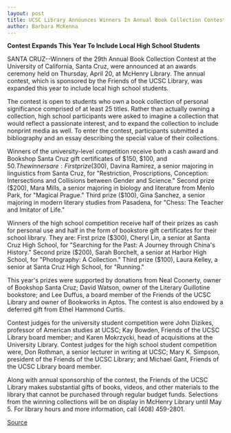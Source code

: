 ```yaml
---
layout: post
title: UCSC Library Announces Winners In Annual Book Collection Contest
author: Barbara McKenna
---
```


**Contest Expands This Year To Include Local High School Students**

SANTA CRUZ--Winners of the 29th Annual Book Collection Contest at  the University of California, Santa Cruz, were announced at an  awards ceremony held on Thursday, April 20, at McHenry Library. The  annual contest, which is sponsored by the Friends of the UCSC  Library, was expanded this year to include local high school  students.

The contest is open to students who own a book collection of  personal significance comprised of at least 25 titles. Rather than  actually owning a collection, high school participants were asked to  imagine a collection that would reflect a passionate interest, and to  expand the collection to include nonprint media as well. To enter the  contest, participants submitted a bibliography and an essay  describing the special value of their collections.

Winners of the university-level competition receive both a  cash award and Bookshop Santa Cruz gift certificates of $150, $100,  and $50. The winners are: First prize ($300), Davina Ramirez, a  senior majoring in linguistics from Santa Cruz, for "Restriction,  Proscriptions, Conception: Intersections and Collisions between  Gender and Science." Second prize ($200), Mara Mills, a senior  majoring in biology and literature from Menlo Park, for "Magical  Prague." Third prize ($100), Gina Sanchez, a senior majoring in  modern literary studies from Pasadena, for "Chess: The Teacher and  Imitator of Life."

Winners of the high school competition receive half of their  prizes as cash for personal use and half in the form of bookstore gift  certificates for their school library. They are: First prize ($300),  Cheryl Lin, a senior at Santa Cruz High School, for "Searching for the  Past: A Journey through China's History." Second prize ($200), Sarah  Borchelt, a senior at Harbor High School, for "Photography: A  Collection." Third prize ($100), Laura Kelley, a senior at Santa Cruz  High School, for "Running."

This year's prizes were supported by donations from Neal  Coonerty, owner of Bookshop Santa Cruz; David Watson, owner of the  Literary Guillotine bookstore; and Lee Duffus, a board member of the  Friends of the UCSC Library and owner of Bookworks in Aptos. The  contest is also endowed by a deferred gift from Ethel Hammond  Curtis.

Contest judges for the university student competition were  John Dizikes, professor of American studies at UCSC; Kay Bowden,  Friends of the UCSC Library board member; and Karen Mokrzycki,  head of acquisitions at the University Library. Contest judges for the  high school student competition were, Don Rothman, a senior  lecturer in writing at UCSC; Mary K. Simpson, president of the  Friends of the UCSC Library; and Michael Gant, Friends of the UCSC  Library board member.

Along with annual sponsorship of the contest, the Friends of  the UCSC Library makes substantial gifts of books, videos, and other  materials to the library that cannot be purchased through regular  budget funds. Selections from the winning collections will be on  display in McHenry Library until May 5. For library hours and more  information, call (408) 459-2801.

[Source](http://www1.ucsc.edu/news_events/press_releases/archive/94-95/05-95/050495-UCSC_Library_announ.html "Permalink to 050495-UCSC_Library_announ")
